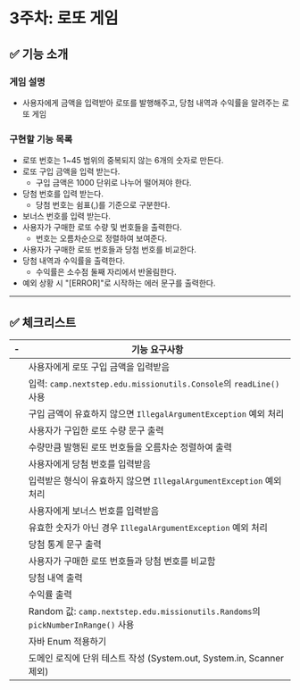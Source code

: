 # 3주차: 로또 게임

## ✅ 기능 소개

### 게임 설명
- 사용자에게 금액을 입력받아 로또를 발행해주고, 당첨 내역과 수익률을 알려주는 로또 게임

### 구현할 기능 목록
- 로또 번호는 1~45 범위의 중복되지 않는 6개의 숫자로 만든다.
- 로또 구입 금액을 입력 받는다.
    - 구입 금액은 1000 단위로 나누어 떨어져야 한다.
- 당첨 번호를 입력 받는다.
    - 당첨 번호는 쉼표(,)를 기준으로 구분한다.
- 보너스 번호를 입력 받는다.
- 사용자가 구매한 로또 수량 및 번호들을 출력한다.
    - 번호는 오름차순으로 정렬하여 보여준다.
- 사용자가 구매한 로또 번호들과 당첨 번호를 비교한다.
- 당첨 내역과 수익률을 출력한다.
    - 수익률은 소수점 둘째 자리에서 반올림한다.
- 예외 상황 시 "[ERROR]"로 시작하는 에러 문구를 출력한다.

---

## ✅ 체크리스트

| - | 기능 요구사항                                                                      |
|--|------------------------------------------------------------------------------|
|  | 사용자에게 로또 구입 금액을 입력받음                                                         |
|  | 입력: `camp.nextstep.edu.missionutils.Console`의 `readLine()` 사용                |
|  | 구입 금액이 유효하지 않으면 `IllegalArgumentException` 예외 처리                             |
|  | 사용자가 구입한 로또 수량 문구 출력                                                         |
|  | 수량만큼 발행된 로또 번호들을 오름차순 정렬하여 출력                                                 |
|  | 사용자에게 당첨 번호를 입력받음                                                            |
|  | 입력받은 형식이 유효하지 않으면 `IllegalArgumentException` 예외 처리                           |
|  | 사용자에게 보너스 번호를 입력받음                                                           |
|  | 유효한 숫자가 아닌 경우 `IllegalArgumentException` 예외 처리                               |
|  | 당첨 통계 문구 출력                                                                  |
|  | 사용자가 구매한 로또 번호들과 당첨 번호를 비교함                                                  |
|  | 당첨 내역 출력                                                                     |
|  | 수익률 출력                                                                       |
|  | Random 값: `camp.nextstep.edu.missionutils.Randoms`의 `pickNumberInRange()` 사용 |
|  | 자바 Enum 적용하기                                                                 |
|  | 도메인 로직에 단위 테스트 작성 (System.out, System.in, Scanner 제외)                        |

<br>